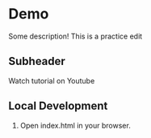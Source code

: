 # Demo

Some description!
This is a practice edit

## Subheader

Watch tutorial on Youtube

## Local Development

1. Open index.html in your browser.